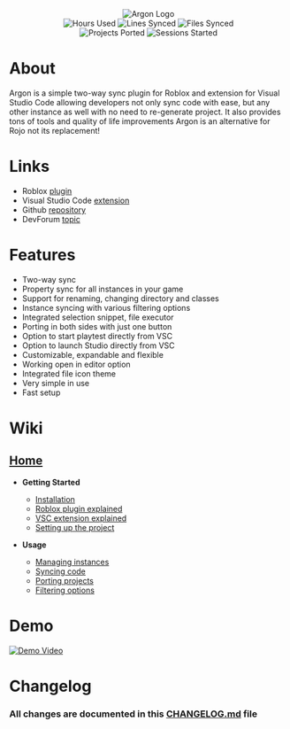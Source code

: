 <div align='center'>
  <img alt='Argon Logo' src='https://raw.githubusercontent.com/DervexHero/Argon/main/VSC%20Extension/assets/LogoName.png'>
</div>

<div align='center'>
  <img alt='Hours Used' src='https://img.shields.io/endpoint?url=https%3A%2F%2Fargonstatsapi.web.app%2FhoursUsed'>
  <img alt='Lines Synced' src='https://img.shields.io/endpoint?url=https%3A%2F%2Fargonstatsapi.web.app%2FlinesSynced'>
  <img alt='Files Synced' src='https://img.shields.io/endpoint?url=https%3A%2F%2Fargonstatsapi.web.app%2FfilesSynced'>
</div>

<div align='center'>
  <img alt='Projects Ported' src='https://img.shields.io/endpoint?url=https%3A%2F%2Fargonstatsapi.web.app%2FprojectsPorted'>
  <img alt='Sessions Started' src='https://img.shields.io/endpoint?url=https%3A%2F%2Fargonstatsapi.web.app%2FsessionsStarted'>
</div>

# About
Argon is a simple two-way sync plugin for Roblox and extension for Visual Studio Code allowing developers not only sync code with ease, but any other instance as well with no need to re-generate project. It also provides tons of tools and quality of life improvements Argon is an alternative for Rojo not its replacement!

# Links
* Roblox [plugin](https://create.roblox.com/marketplace/asset/11263738833/)
* Visual Studio Code [extension](https://marketplace.visualstudio.com/items?itemName=Dervex.argon)
* Github [repository](https://github.com/DervexHero/Argon)
* DevForum [topic](https://devforum.roblox.com/t/2021776)

# Features
* Two-way sync
* Property sync for all instances in your game
* Support for renaming, changing directory and classes
* Instance syncing with various filtering options
* Integrated selection snippet, file executor
* Porting in both sides with just one button
* Option to start playtest directly from VSC
* Option to launch Studio directly from VSC
* Customizable, expandable and flexible
* Working open in editor option
* Integrated file icon theme
* Very simple in use
* Fast setup

# Wiki
## [Home](https://github.com/DervexHero/Argon/wiki)

* **Getting Started**
  * [Installation](https://github.com/DervexHero/Argon/wiki/Installation)
  * [Roblox plugin explained](https://github.com/DervexHero/Argon/wiki/Roblox-Plugin-Explained)
  * [VSC extension explained](https://github.com/DervexHero/Argon/wiki/VSC-Extension-Explained)
  * [Setting up the project](https://github.com/DervexHero/Argon/wiki/Setting-Up-The-Project)

* **Usage**
  * [Managing instances](https://github.com/DervexHero/Argon/wiki/Managing-Instances)
  * [Syncing code](https://github.com/DervexHero/Argon/wiki/Syncing-Code)
  * [Porting projects](https://github.com/DervexHero/Argon/wiki/Porting-Projects)
  * [Filtering options](https://github.com/DervexHero/Argon/wiki/Filtering-Options)

# Demo
[![Demo Video](https://raw.githubusercontent.com/DervexHero/Argon/main/VSC%20Extension/assets/Demo.png)](https://youtu.be/yvnleYgYaO0)

# Changelog
### All changes are documented in this [CHANGELOG.md](https://github.com/DervexHero/Argon/blob/main/VSC%20Extension/CHANGELOG.md) file
